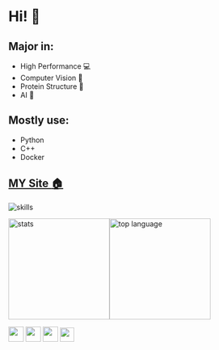 # Hi! :clap:

## Major in:
- High Performance 💻
- Computer Vision :eyes:
- Protein Structure 🍳
- AI 🤖

## Mostly use:
- Python
- C++
- Docker

## [MY Site :house:](https://www.jmyjmy.top)

![skills](https://skillicons.dev/icons?i=linux,raspberrypi,bash,git,github,gitlab,vscode,idea,vim,docker,cpp,cmake,python,pytorch,flask,java,androidstudio,spring,php,js,html,vue,bootstrap,jquery,nginx,mysql,ps&perline=9&theme=light)

<img src="https://github-readme-stats-one-bice.vercel.app/api?username=jinmingyi1998&count_private=true&theme=Gradient&show_icons=true&include_all_commits=true&role=OWNER,ORGANIZATION_MEMBER,COLLABORATOR&bg_color=90,a1c4fd00,c2e9fbff&card_width=360px" alt="stats" height="200px" ><img src="https://github-readme-stats-one-bice.vercel.app/api/top-langs/?username=jinmingyi1998&layout=compact&langs_count=6&hide=javascript,html,css,scss&bg_color=90,a1c4fd00,c2e9fbff" alt="top language" height="200px">

<div align="left">
 <a href="https://space.bilibili.com/84110152" target="_blank" title="Bilibili"><img src="https://www.bilibili.com/favicon.ico" width="30px"></img></a>
 <a href="https://twitter.com/jinmy2265873991" target="_blank" title="Twitter"> <img src="https://img.icons8.com/ios-glyphs/30/000000/twitter--v1.png" width="30px"/></a>
 <a href="https://weibo.com/u/2262636321" target="_blank" title="Weibo"><img src="https://weibo.com/favicon.ico" width="30px"></img></a>
 <a  href="https://www.zhihu.com/people/jin-ming-yi-42" target="_blank" title="Zhihu"><img src="https://img.icons8.com/material-two-tone/50/000000/zhihu.png" width="28px"/></a>
</div>
